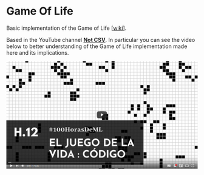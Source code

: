# Game Of Life
Basic implementation of the Game of Life [[wiki](https://en.wikipedia.org/wiki/Conway%27s_Game_of_Life)].

Based in the YouTube channel [**Not CSV**](https://www.youtube.com/c/NotCSV/videos). In particular you can see the video below to better understanding of the Game of Life implementation made here and its implications.

[![Open In Youtube](https://raw.githubusercontent.com/SanParraguez/GameOfLife/master/bin/Hora_12_programando_el_juego_de_la_vida.png)](https://youtu.be/xgZuW6Jz5dc)
